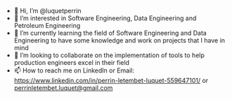 - 👋 Hi, I’m @luquetperrin
- 👀 I’m interested in Software Engineering, Data Engineering and Petroleum Engineering
- 🌱 I’m currently learning the field of Software Engineering and Data Engineering to have some knowledge and work on projects that I have in mind
- 💞️ I’m looking to collaborate on the implementation of tools to help production engineers excel in their field
- 📫 How to reach me on LinkedIn or Email: https://www.linkedin.com/in/perrin-letembet-luquet-559647101/ or perrinletembet.luquet@gmail.com

<!---
luquetperrin/luquetperrin is a ✨ special ✨ repository because its `README.md` (this file) appears on your GitHub profile.
You can click the Preview link to take a look at your changes.
--->
